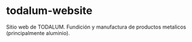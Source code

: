 # todalum-website
Sitio web de TODALUM. Fundición y manufactura de productos metalicos (principalmente aluminio).
